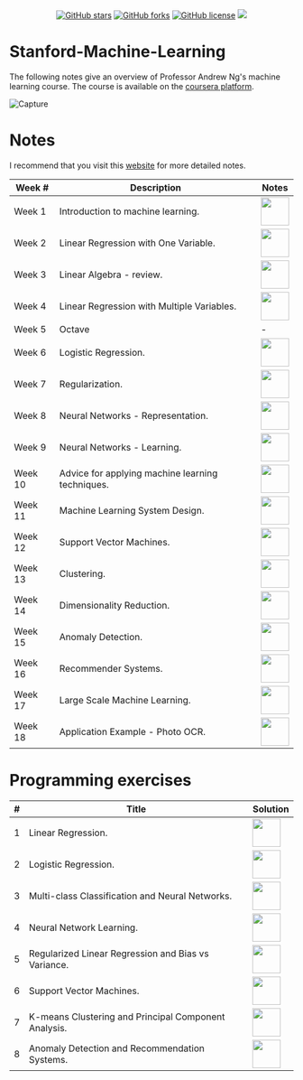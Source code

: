 <div align="center">
<a href="https://github.com/djeada/Stanford-Machine-Learning/stargazers"><img alt="GitHub stars" src="https://img.shields.io/github/stars/djeada/Stanford-Machine-Learning"></a>
<a href="https://github.com/djeada/Stanford-Machine-Learning/network"><img alt="GitHub forks" src="https://img.shields.io/github/forks/djeada/Stanford-Machine-Learning"></a>
<a href="https://github.com/djeada/Stanford-Machine-Learning/blob/master/LICENSE"><img alt="GitHub license" src="https://img.shields.io/github/license/djeada/Stanford-Machine-Learning"></a>
<a href=""><img src="https://img.shields.io/badge/contributions-welcome-brightgreen.svg?style=flat"></a>
</div>

# Stanford-Machine-Learning
The following notes give an overview of Professor Andrew Ng's machine learning course. The course is available on the <a href="https://www.coursera.org/learn/machine-learning">coursera platform</a>.

![Capture](https://user-images.githubusercontent.com/37275728/186025613-538378ce-2cc9-4db7-9829-d513dc34a344.PNG)

<h1>Notes</h1>

I recommend that you visit this <a href="http://www.holehouse.org/mlclass/">website</a> for more detailed notes.

<table>
    <thead>
        <tr>
            <th>Week #</th>
            <th>Description</th>
            <th>Notes</th>
        </tr>
    </thead>
    <tbody>
        <tr>
            <td>Week 1</td>
            <td>Introduction to machine learning.</td>
            <td><a href="https://github.com/djeada/Stanford-Machine-Learning/blob/main/slides/week_01.md"><img src="https://img.icons8.com/color/344/markdown.png" height="50" /> </a> </td>
        </tr>
        <tr>
            <td>Week 2</td>
            <td>Linear Regression with One Variable.</td>
            <td><a href="https://github.com/djeada/Stanford-Machine-Learning/blob/main/slides/week_02.md"><img src="https://img.icons8.com/color/344/markdown.png" height="50" /> </a> </td>
        </tr>
        <tr>
            <td>Week 3</td>
            <td>Linear Algebra - review.</td>
            <td><a href="https://github.com/djeada/Stanford-Machine-Learning/blob/main/slides/week_03.md"><img src="https://img.icons8.com/color/344/markdown.png" height="50" /> </a> </td>
        </tr>
        <tr>
            <td>Week 4</td>
            <td>Linear Regression with Multiple Variables.</td>
            <td><a href="https://github.com/djeada/Stanford-Machine-Learning/blob/main/slides/week_04.md"><img src="https://img.icons8.com/color/344/markdown.png" height="50" /> </a> </td>
        </tr>
        <tr>
            <td>Week 5</td>
            <td>Octave</td>
            <td><a>-</a></td>
        </tr>
        <tr>
            <td>Week 6</td>
            <td>Logistic Regression.</td>
            <td><a href="https://github.com/djeada/Stanford-Machine-Learning/blob/main/slides/week_06.md"><img src="https://img.icons8.com/color/344/markdown.png" height="50" /> </a> </td>
        </tr>
        <tr>
            <td>Week 7</td>
            <td>Regularization.</td>
            <td><a href="https://github.com/djeada/Stanford-Machine-Learning/blob/main/slides/week_07.md"><img src="https://img.icons8.com/color/344/markdown.png" height="50" /> </a> </td>
        </tr>
        <tr>
            <td>Week 8</td>
            <td>Neural Networks - Representation.</td>
            <td><a href="https://github.com/djeada/Stanford-Machine-Learning/blob/main/slides/week_08.md"><img src="https://img.icons8.com/color/344/markdown.png" height="50" /> </a> </td>
        </tr>
        <tr>
            <td>Week 9</td>
            <td>Neural Networks - Learning.</td>
            <td><a href="https://github.com/djeada/Stanford-Machine-Learning/blob/main/slides/week_09.md"><img src="https://img.icons8.com/color/344/markdown.png" height="50" /> </a> </td>
        </tr>
        <tr>
            <td>Week 10</td>
            <td>Advice for applying machine learning techniques.</td>
            <td><a href="https://github.com/djeada/Stanford-Machine-Learning/blob/main/slides/week_10.md"><img src="https://img.icons8.com/color/344/markdown.png" height="50" /> </a> </td>
        </tr>
        <tr>
            <td>Week 11</td>
            <td>Machine Learning System Design.</td>
            <td><a href="https://github.com/djeada/Stanford-Machine-Learning/blob/main/slides/week_11.md"><img src="https://img.icons8.com/color/344/markdown.png" height="50" /> </a> </td>
        </tr>
        <tr>
            <td>Week 12</td>
            <td>Support Vector Machines.</td>
            <td><a href="https://github.com/djeada/Stanford-Machine-Learning/blob/main/slides/week_12.md"><img src="https://img.icons8.com/color/344/markdown.png" height="50" /> </a> </td>
        </tr>
        <tr>
            <td>Week 13</td>
            <td>Clustering.</td>
            <td><a href="https://github.com/djeada/Stanford-Machine-Learning/blob/main/slides/week_13.md"><img src="https://img.icons8.com/color/344/markdown.png" height="50" /> </a> </td>
        </tr>
        <tr>
            <td>Week 14</td>
            <td>Dimensionality Reduction.</td>
            <td><a href="https://github.com/djeada/Stanford-Machine-Learning/blob/main/slides/week_14.md"><img src="https://img.icons8.com/color/344/markdown.png" height="50" /> </a> </td>
        </tr>
        <tr>
            <td>Week 15</td>
            <td>Anomaly Detection.</td>
            <td><a href="https://github.com/djeada/Stanford-Machine-Learning/blob/main/slides/week_15.md"><img src="https://img.icons8.com/color/344/markdown.png" height="50" /> </a> </td>
        </tr>
        <tr>
            <td>Week 16</td>
            <td>Recommender Systems.</td>
            <td><a href="https://github.com/djeada/Stanford-Machine-Learning/blob/main/slides/week_16.md"><img src="https://img.icons8.com/color/344/markdown.png" height="50" /> </a> </td>
        </tr>
        <tr>
            <td>Week 17</td>
            <td>Large Scale Machine Learning.</td>
            <td><a href="https://github.com/djeada/Stanford-Machine-Learning/blob/main/slides/week_17.md"><img src="https://img.icons8.com/color/344/markdown.png" height="50" /> </a> </td>
        </tr>
        <tr>
            <td>Week 18</td>
            <td>Application Example - Photo OCR.</td>
            <td><a href="https://github.com/djeada/Stanford-Machine-Learning/blob/main/slides/week_18.md"><img src="https://img.icons8.com/color/344/markdown.png" height="50" /> </a> </td>
        </tr>
    </tbody>
</table>

<h1>Programming exercises</h1>

<table>
    <thead>
        <tr>
            <th>#</th>
            <th>Title</th>
            <th>Solution</th>
        </tr>
    </thead>
    <tbody>
        <tr>
            <td>1</td>
            <td>Linear Regression.</td>
            <td><a href="https://github.com/djeada/Stanford-Machine-Learning/blob/main/src/Exercise_1/src/main.ipynb"><img src="https://img.icons8.com/fluency/344/jupyter.png" height="50" /> </a></td>
        </tr>
        <tr>
            <td>2</td>
            <td>Logistic Regression.</td>
            <td><a href="https://github.com/djeada/Stanford-Machine-Learning/blob/main/src/Exercise_2/src/main.ipynb"><img src="https://img.icons8.com/fluency/344/jupyter.png" height="50" /> </a></td>
        </tr>
        <tr>
            <td>3</td>
            <td>Multi-class Classification and Neural Networks.</td>
            <td><a href="https://github.com/djeada/Stanford-Machine-Learning/blob/main/src/Exercise_3/src/main.ipynb"><img src="https://img.icons8.com/fluency/344/jupyter.png" height="50" /> </a></td>
        </tr>
        <tr>
            <td>4</td>
            <td>Neural Network Learning.</td>
            <td><a href="https://github.com/djeada/Stanford-Machine-Learning/blob/main/src/Exercise_4/src/main.ipynb"><img src="https://img.icons8.com/fluency/344/jupyter.png" height="50" /> </a></td>
        </tr>
        <tr>
            <td>5</td>
            <td>Regularized Linear Regression and Bias vs Variance.</td>
            <td><a href="https://github.com/djeada/Stanford-Machine-Learning/blob/main/src/Exercise_5/src/main.ipynb"><img src="https://img.icons8.com/fluency/344/jupyter.png" height="50" /> </a></td>
        </tr>
        <tr>
            <td>6</td>
            <td>Support Vector Machines.</td>
            <td><a href="https://github.com/djeada/Stanford-Machine-Learning/blob/main/src/Exercise_6/src/main.ipynb"><img src="https://img.icons8.com/fluency/344/jupyter.png" height="50" /> </a></td>
        </tr>
        <tr>
            <td>7</td>
            <td>K-means Clustering and Principal Component Analysis.</td>
            <td><a href="https://github.com/djeada/Stanford-Machine-Learning/blob/main/src/Exercise_7/src/main.ipynb"><img src="https://img.icons8.com/fluency/344/jupyter.png" height="50" /> </a></td>
        </tr>
        <tr>
            <td>8</td>
            <td>Anomaly Detection and Recommendation Systems.</td>
            <td><a href="https://github.com/djeada/Stanford-Machine-Learning/blob/main/src/Exercise_8/src/main.ipynb"><img src="https://img.icons8.com/fluency/344/jupyter.png" height="50" /> </a></td>
        </tr>
    </tbody>
</table>
